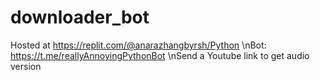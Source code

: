 # downloader_bot
Hosted at https://replit.com/@anarazhangbyrsh/Python
\nBot: https://t.me/reallyAnnoyingPythonBot
\nSend a Youtube link to get audio version 
